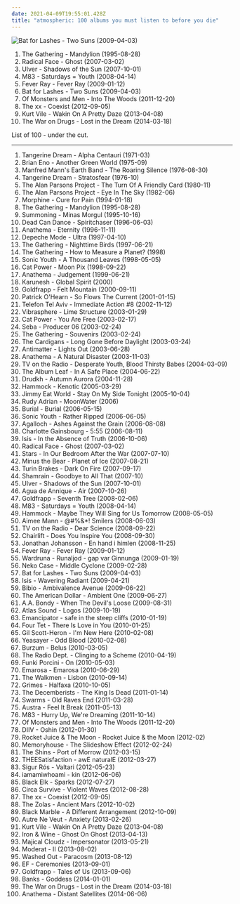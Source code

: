 ```yaml
---
date: 2021-04-09T19:55:01.428Z
title: "atmospheric: 100 albums you must listen to before you die"
---
```

![Bat for Lashes - Two Suns (2009-04-03)](http://coverartarchive.org/release/1589c9ec-b9d8-30e6-8f0c-57dd7c52ec35/8202001315-500.jpg "Bat for Lashes - Two Suns (2009-04-03)")
<ol class="albums">
<li data-cover="https://img.discogs.com/mXmbUGbg8s-pnwDZnxsR5EARqq4=/fit-in/600x600/filters:strip_icc():format(jpeg):mode_rgb():quality(90)/discogs-images/R-4950111-1433873709-1968.jpeg.jpg" data-tags="gothic metal, progressive metal, atmospheric metal" role="button">The Gathering - Mandylion (1995-08-28)</li>
<li data-cover="http://coverartarchive.org/release/c5c64ec1-3271-4461-92ea-3727cdc71995/9811017072-500.jpg" data-tags="indie" role="button">Radical Face - Ghost (2007-03-02)</li>
<li data-cover="http://coverartarchive.org/release/91f242ac-7e10-372e-9a51-2deace4a2f04/9227664763-500.jpg" data-tags="ambient" role="button">Ulver - Shadows of the Sun (2007-10-01)</li>
<li data-cover="http://coverartarchive.org/release/47be05f6-a0c1-4ea9-95d7-692560bc0198/1485656268-500.jpg" data-tags="electronic, shoegaze" role="button">M83 - Saturdays = Youth (2008-04-14)</li>
<li data-cover="http://coverartarchive.org/release/3e1423e4-7651-4fc3-a23a-c75ff6dd323e/6273197886-500.jpg" data-tags="electronic" role="button">Fever Ray - Fever Ray (2009-01-12)</li>
<li data-cover="http://coverartarchive.org/release/1589c9ec-b9d8-30e6-8f0c-57dd7c52ec35/8202001315-500.jpg" data-tags="alternative, atmospheric" role="button">Bat for Lashes - Two Suns (2009-04-03)</li>
<li data-cover="http://coverartarchive.org/release/4768d1fc-efa0-4dda-bb7f-9856e806831a/3608510095-500.jpg" data-tags="icelandic" role="button">Of Monsters and Men - Into The Woods (2011-12-20)</li>
<li data-cover="http://coverartarchive.org/release/bd33b592-9208-49e5-b0dc-fec799689a5c/3325563092-500.jpg" data-tags="indie, electronic" role="button">The xx - Coexist (2012-09-05)</li>
<li data-cover="http://coverartarchive.org/release/b62e3ec7-d6bb-43c6-8eb8-30d958d109d0/3846880817-500.jpg" data-tags="indie rock, indie, lo-fi, vinyl, matador records" role="button">Kurt Vile - Wakin On A Pretty Daze (2013-04-08)</li>
<li data-cover="http://coverartarchive.org/release/c38765cc-bafe-48ff-9a78-26f6d816a46b/6695925091-500.jpg" data-tags="indie rock, rock" role="button">The War on Drugs - Lost in the Dream (2014-03-18)</li>
</ol>
List of 100 - under the cut.
<!-- more -->

_________________

<ol class="albums">
<li data-cover="http://coverartarchive.org/release/5da3d47c-29d6-3269-8ce8-df4668a737a9/9153707030-500.jpg" data-tags="electronic, new age, krautrock, space" role="button">
Tangerine Dream - Alpha Centauri (1971-03)
</li>
<li data-cover="http://coverartarchive.org/release/edb5b432-6f54-41e5-af58-07d31668ef3a/11436345573-500.jpg" data-tags="ambient" role="button">
Brian Eno - Another Green World (1975-09)
</li>
<li data-cover="http://coverartarchive.org/release/1b884c85-3108-4454-b61b-71d04584908d/15369667898-500.jpg" data-tags="progressive rock" role="button">
Manfred Mann's Earth Band - The Roaring Silence (1976-08-30)
</li>
<li data-cover="https://img.discogs.com/Z0NOWn7BTUwgBj2LaO8QN1HW_PU=/fit-in/600x450/filters:strip_icc():format(jpeg):mode_rgb():quality(90)/discogs-images/R-8814763-1469355145-2121.mpo.jpg" data-tags="atmospheric, electronic, electronica, krautrock" role="button">
Tangerine Dream - Stratosfear (1976-10)
</li>
<li data-cover="http://coverartarchive.org/release/96436fe6-745b-3e4c-bbb7-4fd38ae98da4/10252980735-500.jpg" data-tags="progressive rock, classic rock" role="button">
The Alan Parsons Project - The Turn Of A Friendly Card (1980-11)
</li>
<li data-cover="https://img.discogs.com/kR8ak2Y6gJmX8bjyFMp7YY1UwUY=/fit-in/600x604/filters:strip_icc():format(jpeg):mode_rgb():quality(90)/discogs-images/R-9480169-1481315751-1211.jpeg.jpg" data-tags="progressive rock" role="button">
The Alan Parsons Project - Eye In The Sky (1982-06)
</li>
<li data-cover="http://coverartarchive.org/release/1134c9a9-18eb-4930-933a-48bd0c1f0d57/22276388543-500.jpg" data-tags="jazz, 90s, low rock" role="button">
Morphine - Cure for Pain (1994-01-18)
</li>
<li data-cover="https://img.discogs.com/mXmbUGbg8s-pnwDZnxsR5EARqq4=/fit-in/600x600/filters:strip_icc():format(jpeg):mode_rgb():quality(90)/discogs-images/R-4950111-1433873709-1968.jpeg.jpg" data-tags="gothic metal, progressive metal, atmospheric metal" role="button">
The Gathering - Mandylion (1995-08-28)
</li>
<li data-cover="http://coverartarchive.org/release/9bf29e42-a5c4-44fe-a3e0-29b11c2e8091/5877225471-500.jpg" data-tags="atmospheric black metal, epic black metal" role="button">
Summoning - Minas Morgul (1995-10-16)
</li>
<li data-cover="http://coverartarchive.org/release/c399f8d5-43a8-3e1a-98b7-0a6a5bb6ea52/2153622469-500.jpg" data-tags="ambient, atmospheric, world music" role="button">
Dead Can Dance - Spiritchaser (1996-06-03)
</li>
<li data-cover="http://coverartarchive.org/release/b9a0db01-e807-49f3-bf08-ff2665d52d48/19253460684-500.jpg" data-tags="doom metal, progressive metal" role="button">
Anathema - Eternity (1996-11-11)
</li>
<li data-cover="http://coverartarchive.org/release/127b9b29-4252-463b-9d9a-30b888c19867/9417557840-500.jpg" data-tags="electronic, synthpop, 90s" role="button">
Depeche Mode - Ultra (1997-04-10)
</li>
<li data-cover="https://img.discogs.com/tN2ReNZPNOtcY3H1MsdSfjePmuU=/fit-in/600x579/filters:strip_icc():format(jpeg):mode_rgb():quality(90)/discogs-images/R-834144-1163869733.jpeg.jpg" data-tags="progressive metal, gothic metal, metal, atmospheric metal" role="button">
The Gathering - Nighttime Birds (1997-06-21)
</li>
<li data-cover="https://img.discogs.com/Tz3ubFXklzAYwbotwKszDVk_VdY=/fit-in/600x606/filters:strip_icc():format(jpeg):mode_rgb():quality(90)/discogs-images/R-3894170-1414403353-9098.jpeg.jpg" data-tags="progressive rock, atmospheric rock, alternative rock" role="button">
The Gathering - How to Measure a Planet? (1998)
</li>
<li data-cover="https://img.discogs.com/qeSNS31G6vJ758RVSQm4W6ho6nI=/fit-in/439x380/filters:strip_icc():format(jpeg):mode_rgb():quality(90)/discogs-images/R-4879756-1378290331-3017.jpeg.jpg" data-tags="experimental, alternative" role="button">
Sonic Youth - A Thousand Leaves (1998-05-05)
</li>
<li data-cover="http://coverartarchive.org/release/5d58d210-a58c-4532-a2f5-54c6001a063d/12639050704-500.jpg" data-tags="90s, indie, mellow" role="button">
Cat Power - Moon Pix (1998-09-22)
</li>
<li data-cover="https://img.discogs.com/bXYl9l3hLH72MLJyrk8HBCnYvW8=/fit-in/600x600/filters:strip_icc():format(jpeg):mode_rgb():quality(90)/discogs-images/R-371766-1443128950-1064.jpeg.jpg" data-tags="progressive rock" role="button">
Anathema - Judgement (1999-06-21)
</li>
<li data-cover="https://via.placeholder.com/450" data-tags="new age" role="button">
Karunesh - Global Spirit (2000)
</li>
<li data-cover="http://coverartarchive.org/release/a9c71b51-ad11-436e-b759-9f23c324433a/5128575556-500.jpg" data-tags="trip-hop, electronic" role="button">
Goldfrapp - Felt Mountain (2000-09-11)
</li>
<li data-cover="http://coverartarchive.org/release/2b8c13dd-ccec-4193-86af-58876ed73a9e/15007779536-500.jpg" data-tags="electronic, meditative, visions, atmospheric ambient" role="button">
Patrick O'Hearn - So Flows The Current (2001-01-15)
</li>
<li data-cover="http://coverartarchive.org/release/9ce84e00-3708-4537-bac9-258ad1de8ca5/5962684753-500.jpg" data-tags="atmospheric" role="button">
Telefon Tel Aviv - Immediate Action #8 (2002-11-12)
</li>
<li data-cover="http://coverartarchive.org/release/c203d7cd-4d3c-4035-b6f0-a4e9c719515a/10899843201-500.jpg" data-tags="progressive" role="button">
Vibrasphere - Lime Structure (2003-01-29)
</li>
<li data-cover="http://coverartarchive.org/release/81505ed6-1ad0-4e45-8f48-662fecfa7a75/3816099541-500.jpg" data-tags="singer-songwriter, indie, female vocalists" role="button">
Cat Power - You Are Free (2003-02-17)
</li>
<li data-cover="http://coverartarchive.org/release/9ac17266-d341-4ea8-a17b-e3846dafa4a6/22951670337-500.jpg" data-tags="atmospheric, drum and bass, atmospheric drum and bass" role="button">
Seba - Producer 06 (2003-02-24)
</li>
<li data-cover="https://img.discogs.com/kZbKHltt8rCi4ejO0ObE-pv_rGQ=/fit-in/220x220/filters:strip_icc():format(jpeg):mode_rgb():quality(90)/discogs-images/R-5124938-1385167764-1030.jpeg.jpg" data-tags="trip rock" role="button">
The Gathering - Souvenirs (2003-02-24)
</li>
<li data-cover="http://coverartarchive.org/release/ac28d08e-aada-38e0-bdb3-7307618bcbe7/16232910297-500.jpg" data-tags="the cardigans, pop, rock, female vocalists" role="button">
The Cardigans - Long Gone Before Daylight (2003-03-24)
</li>
<li data-cover="https://img.discogs.com/yTJ2t-oOJApxEaVPxI_k-iuaL4E=/fit-in/600x600/filters:strip_icc():format(jpeg):mode_rgb():quality(90)/discogs-images/R-5719220-1404862392-1331.jpeg.jpg" data-tags="ambient, darkwave, dark ambient" role="button">
Antimatter - Lights Out (2003-06-28)
</li>
<li data-cover="https://img.discogs.com/LShQc__qBHN_91LR5-Hs-Z24A24=/fit-in/488x480/filters:strip_icc():format(jpeg):mode_rgb():quality(90)/discogs-images/R-9404195-1479968090-3673.jpeg.jpg" data-tags="progressive rock" role="button">
Anathema - A Natural Disaster (2003-11-03)
</li>
<li data-cover="http://coverartarchive.org/release/f9cafd68-0169-4480-8d12-8583375bc173/13899396319-500.jpg" data-tags="indie rock" role="button">
TV on the Radio - Desperate Youth, Blood Thirsty Babes (2004-03-09)
</li>
<li data-cover="http://coverartarchive.org/release/cc681229-1e2a-306d-b01c-c6f058f229bf/27655285092-500.jpg" data-tags="post-rock, instrumental" role="button">
The Album Leaf - In A Safe Place (2004-06-22)
</li>
<li data-cover="http://coverartarchive.org/release/3d0bbe09-4ee7-4d54-a9aa-3acbad6b453d/2684791024-500.jpg" data-tags="black metal, atmospheric black metal" role="button">
Drudkh - Autumn Aurora (2004-11-28)
</li>
<li data-cover="http://coverartarchive.org/release/7f1e0988-5fe2-4e4c-9a74-6b4136d451e3/1238392358-500.jpg" data-tags="ambient" role="button">
Hammock - Kenotic (2005-03-29)
</li>
<li data-cover="http://coverartarchive.org/release/764259dd-e22a-4c5b-ad03-985ab47825ec/25421498189-500.jpg" data-tags="rock, alternative rock, jimmy eat world" role="button">
Jimmy Eat World - Stay On My Side Tonight (2005-10-04)
</li>
<li data-cover="http://coverartarchive.org/release/eb71e741-6836-4803-8ef4-acf941a09cff/20604365596-500.jpg" data-tags="ambient, atmospheric" role="button">
Rudy Adrian - MoonWater (2006)
</li>
<li data-cover="http://coverartarchive.org/release/cb5e68da-bf42-32e6-ae35-29d99f931960/10083770849-500.jpg" data-tags="dubstep" role="button">
Burial - Burial (2006-05-15)
</li>
<li data-cover="https://img.discogs.com/w7C3d8OHmFjsMS3t3Tvx8WQSFRo=/fit-in/400x391/filters:strip_icc():format(jpeg):mode_rgb():quality(90)/discogs-images/R-5119480-1385028132-2136.jpeg.jpg" data-tags="alternative rock" role="button">
Sonic Youth - Rather Ripped (2006-06-05)
</li>
<li data-cover="http://coverartarchive.org/release/b943e89a-2ae7-4cce-940a-c434c4f068cf/19071273840-500.jpg" data-tags="doom metal, folk metal, progressive metal" role="button">
Agalloch - Ashes Against the Grain (2006-08-08)
</li>
<li data-cover="http://coverartarchive.org/release/be9453f4-23e8-46f1-863a-d3a63cdd6231/23498089082-500.jpg" data-tags="female vocalists, french" role="button">
Charlotte Gainsbourg - 5:55 (2006-08-11)
</li>
<li data-cover="http://coverartarchive.org/release/0ba88c6e-cc27-4d6b-bf98-638464ec069e/9123370524-500.jpg" data-tags="sludge, post-metal, post-rock" role="button">
Isis - In the Absence of Truth (2006-10-06)
</li>
<li data-cover="http://coverartarchive.org/release/c5c64ec1-3271-4461-92ea-3727cdc71995/9811017072-500.jpg" data-tags="indie" role="button">
Radical Face - Ghost (2007-03-02)
</li>
<li data-cover="http://coverartarchive.org/release/04ea5f92-d9c9-4565-985c-f76e9b501247/23087035503-500.jpg" data-tags="indie, indie pop, canadian" role="button">
Stars - In Our Bedroom After the War (2007-07-10)
</li>
<li data-cover="http://coverartarchive.org/release/e3c0a8ce-6f8f-4aa2-9db0-f0a9a44504d8/2103706278-500.jpg" data-tags="indie rock, indie, mellow" role="button">
Minus the Bear - Planet of Ice (2007-08-21)
</li>
<li data-cover="https://img.discogs.com/FTTHg_Y2yuJm1djbSgGyuWeRLK0=/fit-in/453x453/filters:strip_icc():format(jpeg):mode_rgb():quality(90)/discogs-images/R-1915053-1252171973.jpeg.jpg" data-tags="rock, alternative, uk, acoustic, atmospheric, turin brakes, folk rock, my2008, fiftyplain" role="button">
Turin Brakes - Dark On Fire (2007-09-17)
</li>
<li data-cover="http://coverartarchive.org/release/ce9fe74e-7eff-4b9e-80fe-3f7476dc7d15/6217169028-500.jpg" data-tags="atmospheric" role="button">
Shamrain - Goodbye to All That (2007-10)
</li>
<li data-cover="http://coverartarchive.org/release/91f242ac-7e10-372e-9a51-2deace4a2f04/9227664763-500.jpg" data-tags="ambient" role="button">
Ulver - Shadows of the Sun (2007-10-01)
</li>
<li data-cover="http://coverartarchive.org/release/0d8d9e46-5e47-3914-9440-d1f3a866ea3e/18245000796-500.jpg" data-tags="alternative rock" role="button">
Agua de Annique - Air (2007-10-26)
</li>
<li data-cover="https://img.discogs.com/73mAPAbvKt1kGGKSDvi5DG3ow9k=/fit-in/600x595/filters:strip_icc():format(jpeg):mode_rgb():quality(90)/discogs-images/R-7625635-1445709296-7336.jpeg.jpg" data-tags="female vocalists, downtempo, trip-hop" role="button">
Goldfrapp - Seventh Tree (2008-02-06)
</li>
<li data-cover="http://coverartarchive.org/release/47be05f6-a0c1-4ea9-95d7-692560bc0198/1485656268-500.jpg" data-tags="electronic, shoegaze" role="button">
M83 - Saturdays = Youth (2008-04-14)
</li>
<li data-cover="http://coverartarchive.org/release/433c3cad-87a4-43e4-a569-c489d4d73ef9/5668592425-500.jpg" data-tags="ambient" role="button">
Hammock - Maybe They Will Sing for Us Tomorrow (2008-05-05)
</li>
<li data-cover="http://coverartarchive.org/release/56234df7-bdc5-4810-886e-585cd6df0069/15442716797-500.jpg" data-tags="indie rock, usa, atmospheric, 00s, library, female singer songwriter, inspires writing, favorite albums of all time, american musician, albums that make me sad i have to die some day" role="button">
Aimee Mann - @#%&*! Smilers (2008-06-03)
</li>
<li data-cover="http://coverartarchive.org/release/746067ad-88f0-4426-b5a5-7313b186488c/22393792907-500.jpg" data-tags="indie, indie rock, alternative, experimental" role="button">
TV on the Radio - Dear Science (2008-09-22)
</li>
<li data-cover="http://coverartarchive.org/release/c44a3d03-a9c5-446f-aa95-c09d1d060f4a/11914301771-500.jpg" data-tags="indie, indie pop, electronica, dream pop, chairlift" role="button">
Chairlift - Does You Inspire You (2008-09-30)
</li>
<li data-cover="https://img.discogs.com/FRIMWHjtAELVTwS6s3Fr6Zo1Cqo=/fit-in/600x597/filters:strip_icc():format(jpeg):mode_rgb():quality(90)/discogs-images/R-1787758-1573510919-5647.jpeg.jpg" data-tags="synthpop, new romantic" role="button">
Jonathan Johansson - En hand i himlen (2008-11-25)
</li>
<li data-cover="http://coverartarchive.org/release/3e1423e4-7651-4fc3-a23a-c75ff6dd323e/6273197886-500.jpg" data-tags="electronic" role="button">
Fever Ray - Fever Ray (2009-01-12)
</li>
<li data-cover="http://coverartarchive.org/release/11b2eb6b-6ecb-4cfc-b814-8ebc80dccd88/9907441763-500.jpg" data-tags="folk, dark folk, neofolk" role="button">
Wardruna - Runaljod - gap var Ginnunga (2009-01-19)
</li>
<li data-cover="http://coverartarchive.org/release/05472483-8124-3552-93dd-b3c6d1e106fa/22402218939-500.jpg" data-tags="alt-country, indie rock" role="button">
Neko Case - Middle Cyclone (2009-02-28)
</li>
<li data-cover="http://coverartarchive.org/release/1589c9ec-b9d8-30e6-8f0c-57dd7c52ec35/8202001315-500.jpg" data-tags="alternative, atmospheric" role="button">
Bat for Lashes - Two Suns (2009-04-03)
</li>
<li data-cover="http://coverartarchive.org/release/e411ba3e-7a70-4336-9522-1d6c8cf0f044/3112274726-500.jpg" data-tags="post-metal, progressive metal, sludge" role="button">
Isis - Wavering Radiant (2009-04-21)
</li>
<li data-cover="https://img.discogs.com/7Q19HQREynIVkQxS6HzNd3gDI7w=/fit-in/600x600/filters:strip_icc():format(jpeg):mode_rgb():quality(90)/discogs-images/R-2735449-1405398601-5788.jpeg.jpg" data-tags="idm, folk, experimental, contemporary folk, abstract hip hop" role="button">
Bibio - Ambivalence Avenue (2009-06-22)
</li>
<li data-cover="http://coverartarchive.org/release/899d5887-c30c-497d-9a41-fdb441da6689/5775098958-500.jpg" data-tags="ambient, post-rock, atmospheric" role="button">
The American Dollar - Ambient One (2009-06-27)
</li>
<li data-cover="http://coverartarchive.org/release/ef5be90c-ca72-40f6-8c8e-1c2234a23af0/18894936661-500.jpg" data-tags="folk" role="button">
A.A. Bondy - When The Devil's Loose (2009-08-31)
</li>
<li data-cover="https://img.discogs.com/j_4O07I17SUQYM7RRn5vXX_eEnI=/fit-in/200x199/filters:strip_icc():format(jpeg):mode_rgb():quality(90)/discogs-images/R-1970873-1255853655.jpeg.jpg" data-tags="4ad" role="button">
Atlas Sound - Logos (2009-10-19)
</li>
<li data-cover="http://coverartarchive.org/release/47f2833f-f125-4a8c-8a10-a3fddf16c2b8/1772748552-500.jpg" data-tags="downtempo" role="button">
Emancipator - safe in the steep cliffs (2010-01-19)
</li>
<li data-cover="http://coverartarchive.org/release/8b2abdde-9acb-44dd-84de-42592224123a/21122160818-500.jpg" data-tags="idm, electronic" role="button">
Four Tet - There Is Love in You (2010-01-25)
</li>
<li data-cover="http://coverartarchive.org/release/73cb81a8-45f3-45c9-9910-d01022478003/13518693256-500.jpg" data-tags="soul, songwriter, atmospheric, xl recordings, wantlist, fell in love with this, comeback albums, gil scott  heron, pitchfork top 50 albums of 2010, 2010s in music, pitchfork best of 2010s" role="button">
Gil Scott-Heron - I'm New Here (2010-02-08)
</li>
<li data-cover="http://coverartarchive.org/release/8d2dca48-73cb-3739-a6e8-abdca9538134/8303197337-500.jpg" data-tags="indie" role="button">
Yeasayer - Odd Blood (2010-02-08)
</li>
<li data-cover="http://coverartarchive.org/release/b43a420d-f4be-3e74-836f-a3732718c92b/1480049199-500.jpg" data-tags="black metal, atmospheric black metal" role="button">
Burzum - Belus (2010-03-05)
</li>
<li data-cover="http://coverartarchive.org/release/cc6f7a05-e1c4-4039-9eb3-8c8ccd37e6b1/13919864002-500.jpg" data-tags="indie pop, shoegaze" role="button">
The Radio Dept. - Clinging to a Scheme (2010-04-19)
</li>
<li data-cover="http://coverartarchive.org/release/69596dea-bd9f-4b60-934d-0bd6d3228faa/4514717997-500.jpg" data-tags="atmospheric" role="button">
Funki Porcini - On (2010-05-03)
</li>
<li data-cover="https://img.discogs.com/rgx_LaE42HPR02HbxLnSQxUTlT0=/fit-in/599x600/filters:strip_icc():format(jpeg):mode_rgb():quality(90)/discogs-images/R-2945400-1308512603.jpeg.jpg" data-tags="rock" role="button">
Emarosa - Emarosa (2010-06-29)
</li>
<li data-cover="https://img.discogs.com/Jo8CRxFlAMEOp8bUNyB3xl161bU=/fit-in/600x597/filters:strip_icc():format(jpeg):mode_rgb():quality(90)/discogs-images/R-2494214-1292538591.jpeg.jpg" data-tags="indie rock" role="button">
The Walkmen - Lisbon (2010-09-14)
</li>
<li data-cover="http://coverartarchive.org/release/d12fe86c-4e91-4b2f-98ca-c7045c195a3b/6735333223-500.jpg" data-tags="dream pop, experimental" role="button">
Grimes - Halfaxa (2010-10-05)
</li>
<li data-cover="http://coverartarchive.org/release/386e22bc-d967-4224-98cc-13ec5315751b/4625733651-500.jpg" data-tags="indie, folk rock, indie folk" role="button">
The Decemberists - The King Is Dead (2011-01-14)
</li>
<li data-cover="https://img.discogs.com/qWQhJl_xhrUaaf1cSl5sH06tQLE=/fit-in/600x600/filters:strip_icc():format(jpeg):mode_rgb():quality(90)/discogs-images/R-2781491-1300839728.jpeg.jpg" data-tags="dubstep, electronic, ambient, atmospheric" role="button">
Swarms - Old Raves End (2011-03-28)
</li>
<li data-cover="http://coverartarchive.org/release/5e8aec59-129c-4cb4-b894-5e59edb5c4ca/4261741516-500.jpg" data-tags="indie electronic, new wave, alternative, synthpop" role="button">
Austra - Feel It Break (2011-05-13)
</li>
<li data-cover="http://coverartarchive.org/release/0b87ebcf-216b-4255-9c19-93c12861f173/1900040046-500.jpg" data-tags="electronic, dream pop, shoegaze" role="button">
M83 - Hurry Up, We're Dreaming (2011-10-14)
</li>
<li data-cover="http://coverartarchive.org/release/4768d1fc-efa0-4dda-bb7f-9856e806831a/3608510095-500.jpg" data-tags="icelandic" role="button">
Of Monsters and Men - Into The Woods (2011-12-20)
</li>
<li data-cover="http://coverartarchive.org/release/8cb682fd-5155-478f-9106-faadcab76731/1316089663-500.jpg" data-tags="shoegaze, dream pop" role="button">
DIIV - Oshin (2012-01-30)
</li>
<li data-cover="https://img.discogs.com/tE5bWqemCMhdoP5NuzcHKOTgc4E=/fit-in/300x300/filters:strip_icc():format(jpeg):mode_rgb():quality(90)/discogs-images/R-3500269-1332885357.jpeg.jpg" data-tags="funk, atmospheric, late night, summer, afrobeat, freewheeling, earthy, 10s, summery, nocturnal, international, afro-beat, pulsing, brash, hanging out, night driving, kinetic, collabs, brassy, small gathering, honest jons records, african traditions, self-titled album" role="button">
Rocket Juice & The Moon - Rocket Juice & the Moon (2012-02)
</li>
<li data-cover="http://coverartarchive.org/release/b424996c-b0a7-4c6f-9d7c-561fc760640f/4101040746-500.jpg" data-tags="dreamy, dream pop" role="button">
Memoryhouse - The Slideshow Effect (2012-02-24)
</li>
<li data-cover="http://coverartarchive.org/release/a2512426-89d9-45a5-98e0-90f7ad468d0d/7978546038-500.jpg" data-tags="indie rock" role="button">
The Shins - Port of Morrow (2012-03-15)
</li>
<li data-cover="http://coverartarchive.org/release/a770df1f-6401-41fe-b59c-e9a101062158/2987321136-500.jpg" data-tags="hip hop, soul, searching, atmospheric, late night, uncompromising, introspection, reflection, uplifting, cerebral, neo-soul, sub pop, sparse, solitude, alternative rap, rebellious, enigmatic, defiant, empowerment, experimental hip-hop, brash, street-smart, hanging out, knotty, scattered, left-field rap" role="button">
THEESatisfaction - awE naturalE (2012-03-27)
</li>
<li data-cover="http://coverartarchive.org/release/173c790a-264c-4134-9ffb-9b7aa78da6f5/1819827377-500.jpg" data-tags="ambient, post-rock" role="button">
Sigur Rós - Valtari (2012-05-23)
</li>
<li data-cover="https://img.discogs.com/rs2cYoKZ_xCsER4doGIDD6JK0k8=/fit-in/600x600/filters:strip_icc():format(jpeg):mode_rgb():quality(90)/discogs-images/R-6896913-1429014662-4347.jpeg.jpg" data-tags="electronic" role="button">
iamamiwhoami - kin (2012-06-06)
</li>
<li data-cover="http://coverartarchive.org/release/09391b51-7c9d-44b2-8e86-03fe36ba71ed/13775637323-500.jpg" data-tags="ambient, piano, atmospheric, melancholic, modern classical, dream music" role="button">
Black Elk - Sparks (2012-07-27)
</li>
<li data-cover="https://img.discogs.com/kW8zRdivEsPUFc1V0RfFoYPOtXk=/fit-in/400x400/filters:strip_icc():format(jpeg):mode_rgb():quality(90)/discogs-images/R-4459358-1365448675-9839.jpeg.jpg" data-tags="alternative rock, atmospheric" role="button">
Circa Survive - Violent Waves (2012-08-28)
</li>
<li data-cover="http://coverartarchive.org/release/bd33b592-9208-49e5-b0dc-fec799689a5c/3325563092-500.jpg" data-tags="indie, electronic" role="button">
The xx - Coexist (2012-09-05)
</li>
<li data-cover="http://coverartarchive.org/release/723b77d9-e344-4425-9be1-0a3c7fa0ecb4/2919361152-500.jpg" data-tags="alternative, alternative rock, indie rock, canadian, atmospheric, space rock, piano rock, vancouver, martin, aoty" role="button">
The Zolas - Ancient Mars (2012-10-02)
</li>
<li data-cover="http://coverartarchive.org/release/a108c85a-336e-4d7e-993b-e266e878b39d/5042708107-500.jpg" data-tags="shoegaze" role="button">
Black Marble - A Different Arrangement (2012-10-09)
</li>
<li data-cover="http://coverartarchive.org/release/ebc6e131-2301-480c-ad3f-4e0b790dcf05/5974509150-500.jpg" data-tags="software" role="button">
Autre Ne Veut - Anxiety (2013-02-26)
</li>
<li data-cover="http://coverartarchive.org/release/b62e3ec7-d6bb-43c6-8eb8-30d958d109d0/3846880817-500.jpg" data-tags="indie rock, indie, lo-fi, vinyl, matador records" role="button">
Kurt Vile - Wakin On A Pretty Daze (2013-04-08)
</li>
<li data-cover="https://img.discogs.com/cfc9e7fd50d7c9c08931869b95f6849a01d0635d/images/spacer.gif" data-tags="folk" role="button">
Iron & Wine - Ghost On Ghost (2013-04-13)
</li>
<li data-cover="http://coverartarchive.org/release/0cdaedb7-00d5-4c7b-9d15-556a6fdc98e4/6003309054-500.jpg" data-tags="matador records" role="button">
Majical Cloudz - Impersonator (2013-05-21)
</li>
<li data-cover="http://coverartarchive.org/release/85e2a875-f9be-4cb3-bd75-eb5c17ca3147/4924262436-500.jpg" data-tags="electronic" role="button">
Moderat - II (2013-08-02)
</li>
<li data-cover="https://img.discogs.com/WAqPrBPYPCgvkJyhJCOO_47EPR4=/fit-in/500x500/filters:strip_icc():format(jpeg):mode_rgb():quality(90)/discogs-images/R-4806146-1376515091-8229.jpeg.jpg" data-tags="chillwave" role="button">
Washed Out - Paracosm (2013-08-12)
</li>
<li data-cover="http://coverartarchive.org/release/46296e6d-03d0-4304-b592-7d77490a8b48/5340095734-500.jpg" data-tags="instrumental, post-rock, shoegaze, atmospheric, sweden" role="button">
EF - Ceremonies (2013-09-01)
</li>
<li data-cover="http://coverartarchive.org/release/6b18b30a-e578-41eb-8d3d-1ff4a6a22d9d/12859926570-500.jpg" data-tags="trip-hop, electronic, chamber pop, art pop" role="button">
Goldfrapp - Tales of Us (2013-09-06)
</li>
<li data-cover="http://coverartarchive.org/release/5ef96551-de57-4cb6-9fce-4721882cef6b/12614617442-500.jpg" data-tags="downtempo, electronic" role="button">
Banks - Goddess (2014-01-01)
</li>
<li data-cover="http://coverartarchive.org/release/c38765cc-bafe-48ff-9a78-26f6d816a46b/6695925091-500.jpg" data-tags="indie rock, rock" role="button">
The War on Drugs - Lost in the Dream (2014-03-18)
</li>
<li data-cover="http://coverartarchive.org/release/9ea8a851-d74b-427b-8af0-09d51c569010/7123200201-500.jpg" data-tags="progressive rock" role="button">
Anathema - Distant Satellites (2014-06-06)
</li>
</ol>